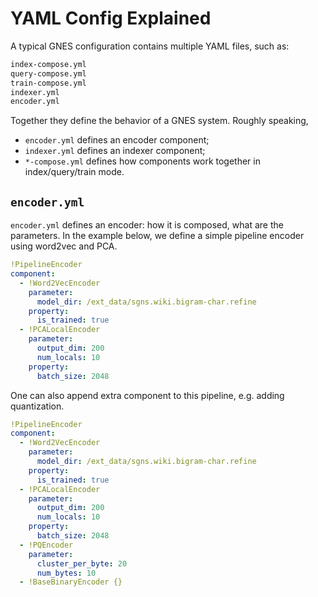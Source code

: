 # YAML Config Explained

A typical GNES configuration contains multiple YAML files, such as:

```bash
index-compose.yml
query-compose.yml
train-compose.yml
indexer.yml
encoder.yml
```

Together they define the behavior of a GNES system. Roughly speaking, 

- `encoder.yml` defines an encoder component;
- `indexer.yml` defines an indexer component;
- `*-compose.yml` defines how components work together in index/query/train mode.

## `encoder.yml`

`encoder.yml` defines an encoder: how it is composed, what are the parameters. In the example below, we define a simple pipeline encoder using word2vec and PCA. 
 
```yaml
!PipelineEncoder
component:
  - !Word2VecEncoder
    parameter:
      model_dir: /ext_data/sgns.wiki.bigram-char.refine
    property:
      is_trained: true
  - !PCALocalEncoder
    parameter:
      output_dim: 200
      num_locals: 10
    property:
      batch_size: 2048
```

One can also append extra component to this pipeline, e.g. adding quantization.

```yaml
!PipelineEncoder
component:
  - !Word2VecEncoder
    parameter:
      model_dir: /ext_data/sgns.wiki.bigram-char.refine
    property:
      is_trained: true
  - !PCALocalEncoder
    parameter:
      output_dim: 200
      num_locals: 10
    property:
      batch_size: 2048
  - !PQEncoder
    parameter:
      cluster_per_byte: 20
      num_bytes: 10
  - !BaseBinaryEncoder {}
```




